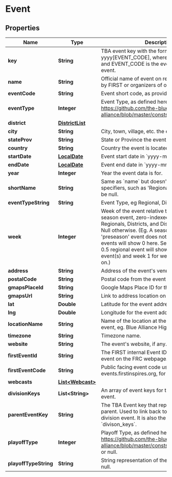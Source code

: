 

# Event

## Properties

Name | Type | Description | Notes
------------ | ------------- | ------------- | -------------
**key** | **String** | TBA event key with the format yyyy[EVENT_CODE], where yyyy is the year, and EVENT_CODE is the event code of the event. | 
**name** | **String** | Official name of event on record either provided by FIRST or organizers of offseason event. | 
**eventCode** | **String** | Event short code, as provided by FIRST. | 
**eventType** | **Integer** | Event Type, as defined here: https://github.com/the-blue-alliance/the-blue-alliance/blob/master/consts/event_type.py#L2 | 
**district** | [**DistrictList**](DistrictList.md) |  |  [optional]
**city** | **String** | City, town, village, etc. the event is located in. |  [optional]
**stateProv** | **String** | State or Province the event is located in. |  [optional]
**country** | **String** | Country the event is located in. |  [optional]
**startDate** | [**LocalDate**](LocalDate.md) | Event start date in &#x60;yyyy-mm-dd&#x60; format. | 
**endDate** | [**LocalDate**](LocalDate.md) | Event end date in &#x60;yyyy-mm-dd&#x60; format. | 
**year** | **Integer** | Year the event data is for. | 
**shortName** | **String** | Same as &#x60;name&#x60; but doesn&#39;t include event specifiers, such as &#39;Regional&#39; or &#39;District&#39;. May be null. |  [optional]
**eventTypeString** | **String** | Event Type, eg Regional, District, or Offseason. | 
**week** | **Integer** | Week of the event relative to the first official season event, zero-indexed. Only valid for Regionals, Districts, and District Championships. Null otherwise. (Eg. A season with a week 0 &#39;preseason&#39; event does not count, and week 1 events will show 0 here. Seasons with a week 0.5 regional event will show week 0 for those event(s) and week 1 for week 1 events and so on.) |  [optional]
**address** | **String** | Address of the event&#39;s venue, if available. |  [optional]
**postalCode** | **String** | Postal code from the event address. |  [optional]
**gmapsPlaceId** | **String** | Google Maps Place ID for the event address. |  [optional]
**gmapsUrl** | **String** | Link to address location on Google Maps. |  [optional]
**lat** | **Double** | Latitude for the event address. |  [optional]
**lng** | **Double** | Longitude for the event address. |  [optional]
**locationName** | **String** | Name of the location at the address for the event, eg. Blue Alliance High School. |  [optional]
**timezone** | **String** | Timezone name. |  [optional]
**website** | **String** | The event&#39;s website, if any. |  [optional]
**firstEventId** | **String** | The FIRST internal Event ID, used to link to the event on the FRC webpage. |  [optional]
**firstEventCode** | **String** | Public facing event code used by FIRST (on frc-events.firstinspires.org, for example) |  [optional]
**webcasts** | [**List&lt;Webcast&gt;**](Webcast.md) |  |  [optional]
**divisionKeys** | **List&lt;String&gt;** | An array of event keys for the divisions at this event. |  [optional]
**parentEventKey** | **String** | The TBA Event key that represents the event&#39;s parent. Used to link back to the event from a division event. It is also the inverse relation of &#x60;divison_keys&#x60;. |  [optional]
**playoffType** | **Integer** | Playoff Type, as defined here: https://github.com/the-blue-alliance/the-blue-alliance/blob/master/consts/playoff_type.py#L4, or null. |  [optional]
**playoffTypeString** | **String** | String representation of the &#x60;playoff_type&#x60;, or null. |  [optional]



